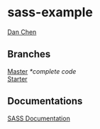 # sass-example
[Dan Chen](https://github.com/dyc5828)

## Branches
[Master](https://github.com/dyc5828/sass-example/tree/master) _*complete code_  
[Starter](https://github.com/dyc5828/sass-example/tree/starter)

## Documentations
[SASS Documentation](http://sass-lang.com/documentation/file.SASS_REFERENCE.html)